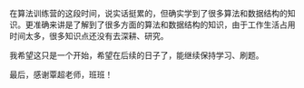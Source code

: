 在算法训练营的这段时间，说实话挺累的，但确实学到了很多算法和数据结构的知识。更准确来讲是了解到了很多方面的算法和数据结构的知识，由于工作生活占用时间太多，很多知识点还没有去深耕、研究。



我希望这只是一个开始，希望在后续的日子了，能继续保持学习、刷题。



最后，感谢覃超老师，班班！